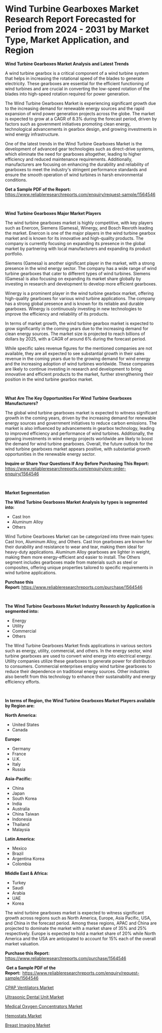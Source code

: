 <p><h1>Wind Turbine Gearboxes Market Research Report Forecasted for Period from 2024 -  2031 by Market Type, Market Application, and Region</h1></p><p><strong>Wind Turbine Gearboxes Market Analysis and Latest Trends</strong></p>
<p><p>A wind turbine gearbox is a critical component of a wind turbine system that helps in increasing the rotational speed of the blades to generate electricity. These gearboxes are essential for the efficient functioning of wind turbines and are crucial in converting the low-speed rotation of the blades into high-speed rotation required for power generation.</p><p>The Wind Turbine Gearboxes Market is experiencing significant growth due to the increasing demand for renewable energy sources and the rapid expansion of wind power generation projects across the globe. The market is expected to grow at a CAGR of 8.3% during the forecast period, driven by factors such as government initiatives promoting clean energy, technological advancements in gearbox design, and growing investments in wind energy infrastructure.</p><p>One of the latest trends in the Wind Turbine Gearboxes Market is the development of advanced gear technologies such as direct-drive systems, which eliminate the need for gearboxes altogether, leading to higher efficiency and reduced maintenance requirements. Additionally, manufacturers are focusing on enhancing the durability and reliability of gearboxes to meet the industry's stringent performance standards and ensure the smooth operation of wind turbines in harsh environmental conditions.</p></p>
<p><strong>Get a Sample PDF of the Report:&nbsp;</strong> <a href="https://www.reliableresearchreports.com/enquiry/request-sample/1564546">https://www.reliableresearchreports.com/enquiry/request-sample/1564546</a></p>
<p>&nbsp;</p>
<p><strong>Wind Turbine Gearboxes Major Market Players</strong></p>
<p><p>The wind turbine gearboxes market is highly competitive, with key players such as Enercon, Siemens (Gamesa), Winergy, and Bosch Rexroth leading the market. Enercon is one of the major players in the wind turbine gearbox market and is known for its innovative and high-quality products. The company is currently focusing on expanding its presence in the global market by partnering with local manufacturers and expanding its product portfolio.</p><p>Siemens (Gamesa) is another significant player in the market, with a strong presence in the wind energy sector. The company has a wide range of wind turbine gearboxes that cater to different types of wind turbines. Siemens (Gamesa) is also focusing on expanding its market share globally by investing in research and development to develop more efficient gearboxes.</p><p>Winergy is a prominent player in the wind turbine gearbox market, offering high-quality gearboxes for various wind turbine applications. The company has a strong global presence and is known for its reliable and durable gearboxes. Winergy is continuously investing in new technologies to improve the efficiency and reliability of its products.</p><p>In terms of market growth, the wind turbine gearbox market is expected to grow significantly in the coming years due to the increasing demand for clean energy sources. The market size is projected to reach billions of dollars by 2025, with a CAGR of around 6% during the forecast period.</p><p>While specific sales revenue figures for the mentioned companies are not available, they are all expected to see substantial growth in their sales revenue in the coming years due to the growing demand for wind energy and the increasing adoption of wind turbines worldwide. These companies are likely to continue investing in research and development to bring innovative and efficient products to the market, further strengthening their position in the wind turbine gearbox market.</p></p>
<p>&nbsp;</p>
<p><strong>What Are The Key Opportunities For Wind Turbine Gearboxes Manufacturers?</strong></p>
<p><p>The global wind turbine gearboxes market is expected to witness significant growth in the coming years, driven by the increasing demand for renewable energy sources and government initiatives to reduce carbon emissions. The market is also influenced by advancements in gearbox technology, leading to improved efficiency and performance of wind turbines. Additionally, the growing investments in wind energy projects worldwide are likely to boost the demand for wind turbine gearboxes. Overall, the future outlook for the wind turbine gearboxes market appears positive, with substantial growth opportunities in the renewable energy sector.</p></p>
<p><strong>Inquire or Share Your Questions If Any Before Purchasing This Report:</strong> <a href="https://www.reliableresearchreports.com/enquiry/pre-order-enquiry/1564546">https://www.reliableresearchreports.com/enquiry/pre-order-enquiry/1564546</a></p>
<p>&nbsp;</p>
<p><strong>Market Segmentation</strong></p>
<p><strong>The Wind Turbine Gearboxes Market Analysis by types is segmented into:</strong></p>
<p><ul><li>Cast Iron</li><li>Aluminum Alloy</li><li>Others</li></ul></p>
<p><p>Wind Turbine Gearboxes Market can be categorized into three main types: Cast Iron, Aluminum Alloy, and Others. Cast Iron gearboxes are known for their durability and resistance to wear and tear, making them ideal for heavy-duty applications. Aluminum Alloy gearboxes are lighter in weight, making them more energy-efficient and easier to install. The Others segment includes gearboxes made from materials such as steel or composites, offering unique properties tailored to specific requirements in wind turbine applications.</p></p>
<p><strong>Purchase this Report:&nbsp;</strong><a href="https://www.reliableresearchreports.com/purchase/1564546">https://www.reliableresearchreports.com/purchase/1564546</a></p>
<p>&nbsp;</p>
<p><strong>The Wind Turbine Gearboxes Market Industry Research by Application is segmented into:</strong></p>
<p><ul><li>Energy</li><li>Utility</li><li>Commercial</li><li>Others</li></ul></p>
<p><p>The Wind Turbine Gearboxes Market finds applications in various sectors such as energy, utility, commercial, and others. In the energy sector, wind turbine gearboxes are used to convert wind energy into electrical energy. Utility companies utilize these gearboxes to generate power for distribution to consumers. Commercial enterprises employ wind turbine gearboxes to reduce their dependence on traditional energy sources. Other industries also benefit from this technology to enhance their sustainability and energy efficiency efforts.</p></p>
<p>&nbsp;</p>
<p><strong>In terms of Region, the Wind Turbine Gearboxes Market Players available by Region are:</strong></p>
<p>
    <p> <strong> North America: </strong>
        <ul>
            <li>United States</li>
            <li>Canada</li>
        </ul>
        </p> 
    <p> <strong> Europe: </strong>
        <ul>
            <li>Germany</li>
            <li>France</li>
            <li>U.K.</li>
            <li>Italy</li>
            <li>Russia</li>
        </ul>
        </p> 
    <p> <strong> Asia-Pacific: </strong>
        <ul>
            <li>China</li>
            <li>Japan</li>
            <li>South Korea</li>
            <li>India</li>
            <li>Australia</li>
            <li>China Taiwan</li>
            <li>Indonesia</li>
            <li>Thailand</li>
            <li>Malaysia</li>
        </ul>
        </p> 
    <p> <strong> Latin America: </strong>
        <ul>
            <li>Mexico</li>
            <li>Brazil</li>
            <li>Argentina Korea</li>
            <li>Colombia</li>
        </ul>
        </p> 
    <p> <strong> Middle East & Africa: </strong>
        <ul>
            <li>Turkey</li>
            <li>Saudi</li>
            <li>Arabia</li>
            <li>UAE</li>
            <li>Korea</li>
        </ul>
    </p>
    </p>
<p><p>The wind turbine gearboxes market is expected to witness significant growth across regions such as North America, Europe, Asia Pacific, USA, and China in the forecast period. Among these regions, APAC and China are projected to dominate the market with a market share of 35% and 25% respectively. Europe is expected to hold a market share of 20% while North America and the USA are anticipated to account for 15% each of the overall market valuation.</p></p>
<p><strong>Purchase this Report: </strong><a href="https://www.reliableresearchreports.com/purchase/1564546">https://www.reliableresearchreports.com/purchase/1564546</a></p>
<p>&nbsp;<strong>Get a Sample PDF of the Report:&nbsp;&nbsp;</strong><a href="https://www.reliableresearchreports.com/enquiry/request-sample/1564546">https://www.reliableresearchreports.com/enquiry/request-sample/1564546</a></p>
<p><strong></strong></p>
<p><p><a href="https://medium.com/@santosh.reportprime/cpap-ventilators-market-analysis-and-sze-forecasted-for-period-from-2024-to-2031-6cb7a6c4a719">CPAP Ventilators Market</a></p><p><a href="https://medium.com/@santosh.reportprime/ultrasonic-dental-unit-market-size-market-outlook-and-market-forecast-2024-to-2031-643752b31c47">Ultrasonic Dental Unit Market</a></p><p><a href="https://medium.com/@v8581137/medical-oxygen-concentrators-market-size-market-outlook-and-market-forecast-2024-to-2031-5801fe001ce2">Medical Oxygen Concentrators Market</a></p><p><a href="https://medium.com/@v8581137/hemostats-market-exploring-market-share-market-trends-and-future-growth-f9c6e49cdb97">Hemostats Market</a></p><p><a href="https://medium.com/@isomgleason/breast-imaging-market-analysis-and-sze-forecasted-for-period-from-2024-to-2031-d024c66f0953">Breast Imaging Market</a></p></p>